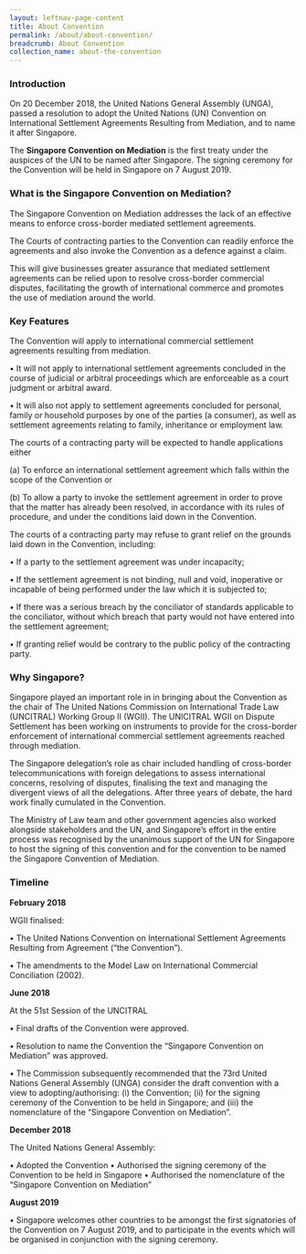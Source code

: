 ```yaml
---
layout: leftnav-page-content
title: About Convention
permalink: /about/about-convention/
breadcrumb: About Convention
collection_name: about-the-convention
---
```


### **Introduction** 

On 20 December 2018, the United Nations General Assembly (UNGA), passed a resolution to adopt the United Nations (UN) Convention on International Settlement Agreements Resulting from Mediation, and to name it after Singapore.

The **Singapore Convention on Mediation** is the first treaty under the auspices of the UN to be named after Singapore. The signing ceremony for the Convention will be held in Singapore on 7 August 2019.

### **What is the Singapore Convention on Mediation?**

The Singapore Convention on Mediation addresses the lack of an effective means to enforce cross-border mediated settlement agreements.

The Courts of contracting parties to the Convention can readily enforce the agreements and also invoke the Convention as a defence against a claim.

This will give businesses greater assurance that mediated settlement agreements can be relied upon to resolve cross-border commercial disputes, facilitating the growth of international commerce and promotes the use of mediation around the world.

### **Key Features**

The Convention will apply to international commercial settlement agreements resulting from mediation. 

•	It will not apply to international settlement agreements concluded in the course of judicial or arbitral proceedings which are enforceable as a court judgment or arbitral award.

•	It will also not apply to settlement agreements concluded for personal, family or household purposes by one of the parties (a consumer), as well as settlement agreements relating to family, inheritance or employment law.

The courts of a contracting party will be expected to handle applications either

(a)	To enforce an international settlement agreement which falls within the scope of the Convention 
or 

(b)	To allow a party to invoke the settlement agreement in order to prove that the matter has already been resolved, in accordance with its rules of procedure, and under the conditions laid down in the Convention.

The courts of a contracting party may refuse to grant relief on the grounds laid down in the Convention, including:

•	If a party to the settlement agreement was under incapacity;

•	If the settlement agreement is not binding, null and void, inoperative or incapable of being performed under the law which it is subjected to;

•	If there was a serious breach by the conciliator of standards applicable to the conciliator, without which breach that party would not have entered into the settlement agreement;

•	If granting relief would be contrary to the public policy of the contracting party.

### **Why Singapore?**

Singapore played an important role in in bringing about the Convention as the chair of The United Nations Commission on International Trade Law (UNCITRAL) Working Group II (WGII). The UNICITRAL WGII on Dispute Settlement has been working on instruments to provide for the cross-border enforcement of international commercial settlement agreements reached through mediation. 

The Singapore delegation’s role as chair included handling of cross-border telecommunications with foreign delegations to assess international concerns, resolving of disputes, finalising the text and managing the divergent views of all the delegations. After three years of debate, the hard work finally cumulated in the Convention. 

The Ministry of Law team and other government agencies also worked alongside stakeholders and the UN, and Singapore’s effort in the entire process was recognised by the unanimous support of the UN for Singapore to host the signing of this convention and for the convention to be named the Singapore Convention of Mediation. 


### **Timeline**

**February 2018**

WGII finalised:

•	The United Nations Convention on International Settlement Agreements Resulting from Agreement (“the Convention”).

•	The amendments to the Model Law on International Commercial Conciliation (2002). 

**June 2018**

At the 51st Session of the UNCITRAL 

•	Final drafts of the Convention were approved.

•	Resolution to name the Convention the “Singapore Convention on Mediation” was approved.

•	The Commission subsequently recommended that the 73rd United Nations General Assembly (UNGA) consider the draft convention with a view to adopting/authorising: (i) the Convention; (ii) for the signing ceremony of the Convention to be held in Singapore; and (iii) the nomenclature of the “Singapore Convention on Mediation”. 

**December 2018**

The United Nations General Assembly: 

•	Adopted the Convention
•	Authorised the signing ceremony of the Convention to be held in Singapore
•	Authorised the nomenclature of the “Singapore Convention on Mediation”


**August 2019**

•	Singapore welcomes other countries to be amongst the first signatories of the Convention on 7 August 2019, and to participate in the events which will be organised in conjunction with the signing ceremony.

